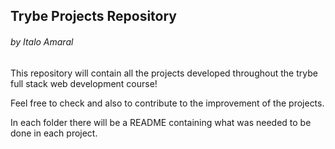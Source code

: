 ## Trybe Projects Repository
###### by Italo Amaral

##

This repository will contain all the projects developed throughout the trybe full stack web development course! 

Feel free to check and also to contribute to the improvement of the projects.

In each folder there will be a README containing what was needed to be done in each project.

## 